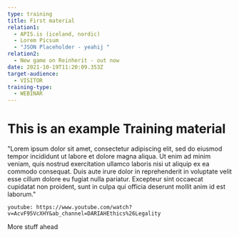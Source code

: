 ```yaml
---
type: training
title: First material
relation1:
  - APIS.is (iceland, nordic)
  - Lorem Picsum
  - "JSON Placeholder - yeahij "
relation2:
  - New game on Reinherit - out now
date: 2021-10-19T11:20:09.353Z
target-audience:
  - VISITOR
training-type:
  - WEBINAR
---
```

# This is an example Training material

"Lorem ipsum dolor sit amet, consectetur adipiscing elit, sed do eiusmod tempor incididunt ut labore et dolore magna aliqua. Ut enim ad minim veniam, quis nostrud exercitation ullamco laboris nisi ut aliquip ex ea commodo consequat. Duis aute irure dolor in reprehenderit in voluptate velit esse cillum dolore eu fugiat nulla pariatur. Excepteur sint occaecat cupidatat non proident, sunt in culpa qui officia deserunt mollit anim id est laborum."

`youtube: https://www.youtube.com/watch?v=AcvF95VcXHY&ab_channel=DARIAHEthics%26Legality`

More stuff ahead